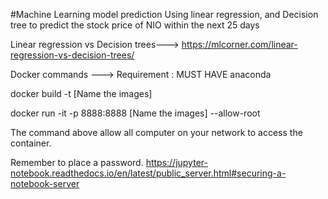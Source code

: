 
#Machine Learning model prediction
Using linear regression, and Decision tree to predict the stock price of NIO within the next 25 days

Linear regression vs Decision trees--->
https://mlcorner.com/linear-regression-vs-decision-trees/

Docker commands --->
Requirement : MUST HAVE anaconda

docker build -t [Name the images]


docker run -it -p 8888:8888 [Name the images] --allow-root 

The command above allow all computer on your network to access the container.


Remember to place a password.
https://jupyter-notebook.readthedocs.io/en/latest/public_server.html#securing-a-notebook-server

